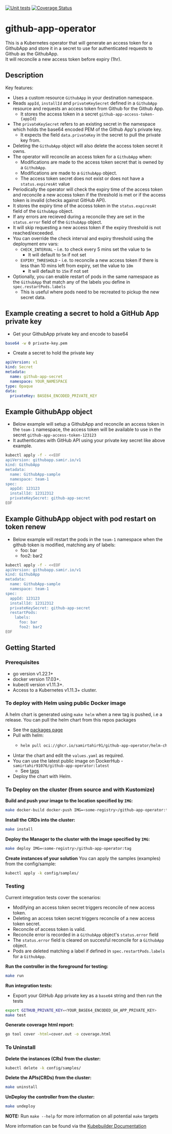 [![Unit tests](https://github.com/samirtahir91/github-app-operator/actions/workflows/tests.yaml/badge.svg)](https://github.com/samirtahir91/github-app-operator/actions/workflows/tests.yaml)
[![Coverage Status](https://coveralls.io/repos/github/samirtahir91/github-app-operator/badge.svg?branch=main)](https://coveralls.io/github/samirtahir91/github-app-operator?branch=main)

# github-app-operator
This is a Kubernetes operator that will generate an access token for a GithubApp and store it in a secret to use for authenticated requests to Github as the GithubApp. \
It will reconcile a new access token before expiry (1hr).

## Description
Key features:
- Uses a custom resource `GithubApp` in your destination namespace.
- Reads `appId`, `installId` and `privateKeySecret` defined in a `GithubApp` resource and requests an access token from Github for the Github App.
  - It stores the access token in a secret `github-app-access-token-{appId}`
- The `privateKeySecret` refers to an existing secret in the namespace which holds the base64 encoded PEM of the Github App's private key.
  - It expects the field `data.privateKey` in the secret to pull the private key from.
- Deleting the `GithubApp` object will also delete the access token secret it owns.
- The operator will reconcile an access token for a `GithubApp` when:
    - Modifications are made to the access token secret that is owned by a `GithubApp`.
    - Modifications are made to a `GithubApp` object.
    - The access token secret does not exist or does not have a `status.expiresAt` value
- Periodically the operator will check the expiry time of the access token and reconcile a new access token if the threshold is met or if the access token is invalid (checks against GitHub API).
- It stores the expiry time of the access token in the `status.expiresAt` field of the `GithubApp` object.
- If any errors are recieved during a reconcile they are set in the `status.error` field of the `GithubApp` object.
- It will skip requesting a new access token if the expiry threshold is not reached/exceeded.
- You can override the check interval and expiry threshold using the deployment env vars:
  - `CHECK_INTERVAL` - i.e. to check every 5 mins set the value to `5m`
    - It will default to `5m` if not set
  - `EXPIRY_THRESHOLD` - i.e. to reconcile a new access token if there is less than 10 mins left from expiry, set the value to `10m`
    - It will default to `15m` if not set
- Optionally, you can enable restart of pods in the same namespace as the `GithubApp` that match any of the labels you define in `spec.restartPods.labels`
  - This is useful where pods need to be recreated to pickup the new secret data.

## Example creating a secret to hold a GitHub App private key
- Get your GithubApp private key and encode to base64
```sh
base64 -w 0 private-key.pem
```
- Create a secret to hold the private key
```yaml
apiVersion: v1
kind: Secret
metadata:
  name: github-app-secret
  namespace: YOUR_NAMESPACE
type: Opaque
data:
  privateKey: BASE64_ENCODED_PRIVATE_KEY
```
## Example GithubApp object
- Below example will setup a GithubApp and reconcile an access token in the `team-1` namespace, the access token will be available to use in the secret `github-app-access-token-123123`
- It authenticates with GitHub API using your private key secret like above example.
```sh
kubectl apply -f - <<EOF
apiVersion: githubapp.samir.io/v1
kind: GithubApp
metadata:
  name: GithubApp-sample
  namespace: team-1
spec:
  appId: 123123
  installId: 12312312
  privateKeySecret: github-app-secret
EOF
```

## Example GithubApp object with pod restart on token renew
- Below example will restart the pods in the `team-1` namespace when the github token is modified, matching any of labels:
  - foo: bar
  - foo2: bar2
```sh
kubectl apply -f - <<EOF
apiVersion: githubapp.samir.io/v1
kind: GithubApp
metadata:
  name: GithubApp-sample
  namespace: team-1
spec:
  appId: 123123
  installId: 12312312
  privateKeySecret: github-app-secret
  restartPods:
    labels:
      foo: bar
      foo2: bar2
EOF
```

## Getting Started

### Prerequisites
- go version v1.22.1+
- docker version 17.03+.
- kubectl version v1.11.3+.
- Access to a Kubernetes v1.11.3+ cluster.

### To deploy with Helm using public Docker image
A helm chart is generated using `make helm` when a new tag is pushed, i.e a release.
You can pull the helm chart from this repos packages
- See the [packages page](https://github.com/samirtahir91/github-app-operator/pkgs/container/github-app-operator%2Fhelm-charts%2Fgithub-app-operator)
- Pull with helm:
  - ```sh
    helm pull oci://ghcr.io/samirtahir91/github-app-operator/helm-charts/github-app-operator --version <TAG>
    ```
- Untar the chart and edit the `values.yaml` as required.
- You can use the latest public image on DockerHub - `samirtahir91076/github-app-operator:latest`
  - See [tags](https://hub.docker.com/r/samirtahir91076/github-app-operator/tags) 
- Deploy the chart with Helm.

### To Deploy on the cluster (from source and with Kustomize)
**Build and push your image to the location specified by `IMG`:**

```sh
make docker-build docker-push IMG=<some-registry>/github-app-operator:tag
```

**Install the CRDs into the cluster:**

```sh
make install
```

**Deploy the Manager to the cluster with the image specified by `IMG`:**

```sh
make deploy IMG=<some-registry>/github-app-operator:tag
```

**Create instances of your solution**
You can apply the samples (examples) from the config/sample:

```sh
kubectl apply -k config/samples/
```

### Testing

Current integration tests cover the scenarios:
- Modifying an access token secret triggers reconcile of new access token.
- Deleting an access token secret triggers reconcile of a new access token secret.
- Reconcile of access token is valid.
- Reconcile error is recorded in a `GithubApp` object's `status.error` field
- The `status.error` field is cleared on succesful reconcile for a `GithubApp` object.
- Pods are deleted matching a label if defined in `spec.restartPods.labels` for a `GithubApp`.

**Run the controller in the foreground for testing:**
```sh
make run
```

**Run integration tests:**
- Export your GitHub App private key as a `base64` string and then run the tests
```sh
export GITHUB_PRIVATE_KEY=<YOUR_BASE64_ENCODED_GH_APP_PRIVATE_KEY>
make test
```

**Generate coverage html report:**
```sh
go tool cover -html=cover.out -o coverage.html
```

### To Uninstall
**Delete the instances (CRs) from the cluster:**

```sh
kubectl delete -k config/samples/
```

**Delete the APIs(CRDs) from the cluster:**

```sh
make uninstall
```

**UnDeploy the controller from the cluster:**

```sh
make undeploy
```

**NOTE:** Run `make --help` for more information on all potential `make` targets

More information can be found via the [Kubebuilder Documentation](https://book.kubebuilder.io/introduction.html)
